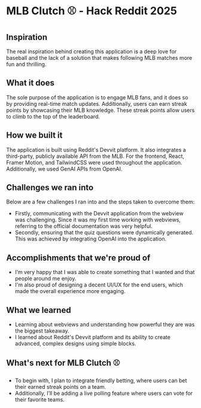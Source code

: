 # MLB Clutch ⚾️ - Hack Reddit 2025

## Inspiration
The real inspiration behind creating this application is a deep love for baseball and the lack of a solution that makes following MLB matches more fun and thrilling.

## What it does
The sole purpose of the application is to engage MLB fans, and it does so by providing real-time match updates. Additionally, users can earn streak points by showcasing their MLB knowledge. These streak points allow users to climb to the top of the leaderboard.

## How we built it
The application is built using Reddit's Devvit platform. It also integrates a third-party, publicly available API from the MLB. For the frontend, React, Framer Motion, and TailwindCSS were used throughout the application. Additionally, we used GenAI APIs from OpenAI.

## Challenges we ran into
Below are a few challenges I ran into and the steps taken to overcome them:
- Firstly, communicating with the Devvit application from the webview was challenging. Since it was my first time working with webviews, referring to the official documentation was very helpful.
- Secondly, ensuring that the quiz questions were dynamically generated. This was achieved by integrating OpenAI into the application.

## Accomplishments that we're proud of
- I’m very happy that I was able to create something that I wanted and that people around me enjoy.
- I'm also proud of designing a decent UI/UX for the end users, which made the overall experience more engaging.

## What we learned
- Learning about webviews and understanding how powerful they are was the biggest takeaway.
- I learned about Reddit's Devvit platform and its ability to create advanced, complex designs using simple blocks.

## What's next for MLB Clutch ⚾️
- To begin with, I plan to integrate friendly betting, where users can bet their earned streak points on a team.
- Additionally, I’ll be adding a live polling feature where users can vote for their favorite teams.
